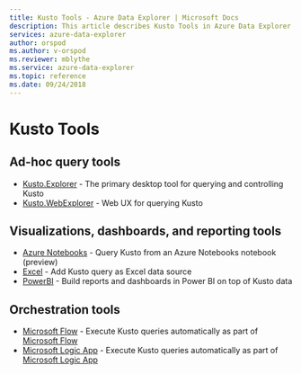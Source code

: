 ```yaml
---
title: Kusto Tools - Azure Data Explorer | Microsoft Docs
description: This article describes Kusto Tools in Azure Data Explorer.
services: azure-data-explorer
author: orspod
ms.author: v-orspod
ms.reviewer: mblythe
ms.service: azure-data-explorer
ms.topic: reference
ms.date: 09/24/2018
---
```

# Kusto Tools

## Ad-hoc query tools


* [Kusto.Explorer](./kusto-explorer.md) - The primary desktop tool for querying and controlling Kusto
* [Kusto.WebExplorer](https://docs.microsoft.com/azure/data-explorer/query-editor) - Web UX for querying Kusto

## Visualizations, dashboards, and reporting tools

* [Azure Notebooks](azurenotebooks.md) - Query Kusto from an Azure Notebooks notebook (preview)
* [Excel](./excel.md) - Add Kusto query as Excel data source
* [PowerBI](./powerbi.md) - Build reports and dashboards in Power BI on top of Kusto data


## Orchestration tools

* [Microsoft Flow](./flow.md) - Execute Kusto queries automatically as part of [Microsoft Flow](https://flow.microsoft.com/)
* [Microsoft Logic App](./logicapps.md) - Execute Kusto queries automatically as part of [Microsoft Logic App](https://docs.microsoft.com/en-us/azure/logic-apps/logic-apps-what-are-logic-apps)


